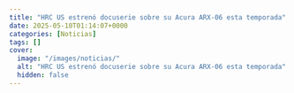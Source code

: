 ```yaml
---
title: "HRC US estrenó docuserie sobre su Acura ARX-06 esta temporada"
date: 2025-05-10T01:14:07+0000
categories: [Noticias]
tags: []
cover:
  image: "/images/noticias/"
  alt: "HRC US estrenó docuserie sobre su Acura ARX-06 esta temporada"
  hidden: false
---
```



